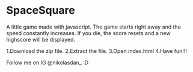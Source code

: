 # SpaceSquare
A little game made with javascript.
The game starts right away and the speed constantly increases.
If you die, the score resets and a new highscore will be displayed.

1.Download the zip file.
2.Extract the file.
3.Open index.html
4.Have fun!!!

Follow me on IG @nikolasdan_    :D

